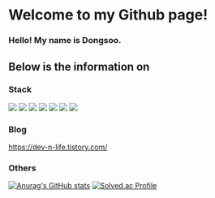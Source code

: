 # Welcome to my Github page! 
### Hello! My name is Dongsoo.


## Below is the information on

### Stack
<img src="https://img.shields.io/badge/java-6DB33F?style=for-the-badge&logo=java&logoColor=white"> <img src="https://img.shields.io/badge/Python-3776AB?style=for-the-badge&logo=Python&logoColor=white"> <img src="https://img.shields.io/badge/JavaScript-F7DF1E?style=for-the-badge&logo=JavaScript&logoColor=white"> <img src="https://img.shields.io/badge/C-A8B9CC?style=for-the-badge&logo=C&logoColor=white"> <img src="https://img.shields.io/badge/C++-00599C?style=for-the-badge&logo=cplusplus&logoColor=white"> <img src="https://img.shields.io/badge/spring-6DB33F?style=for-the-badge&logo=Spring&logoColor=white"> <img src="https://img.shields.io/badge/React-61DAFB?style=for-the-badge&logo=React&logoColor=white">

### Blog
https://dev-n-life.tistory.com/

### Others
[![Anurag's GitHub stats](https://github-readme-stats.vercel.app/api?username=red481&show_icons=true&theme=radical&show=prs_merged,prs_merged_percentage&hide=stars,issues,contribs)](https://github.com/red481/github-readme-stats)
[![Solved.ac Profile](http://mazassumnida.wtf/api/v2/generate_badge?boj=otu123)](https://solved.ac/otu123/)

